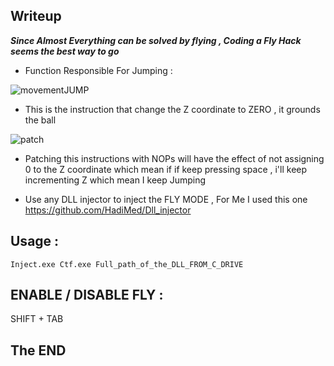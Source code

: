 ## Writeup

***Since Almost Everything can be solved by flying , Coding a Fly Hack seems the best way to go***

- Function Responsible For Jumping : 

![movementJUMP](https://user-images.githubusercontent.com/57273771/156937256-aab947b0-bbe3-4a83-958d-14383fc52d7e.PNG)

- This is the instruction that change the Z coordinate to ZERO , it grounds the ball 

![patch](https://user-images.githubusercontent.com/57273771/156937280-5798e906-3cbb-441a-8010-666a30303911.PNG)

- Patching this instructions with NOPs will have the effect of not assigning 0 to the Z coordinate which mean if if keep pressing space ,
i'll keep  incrementing Z which mean I keep Jumping <br/>

- Use any DLL injector to inject the FLY MODE  , For Me I used this one  https://github.com/HadiMed/Dll_injector

## Usage :
  ```Inject.exe Ctf.exe Full_path_of_the_DLL_FROM_C_DRIVE```
## ENABLE / DISABLE FLY :
  SHIFT + TAB

## The END
